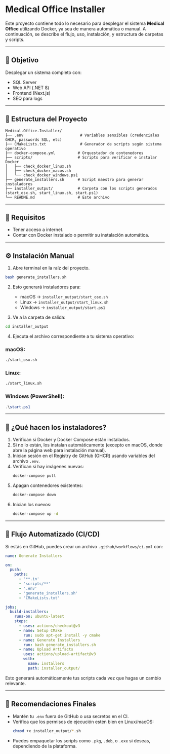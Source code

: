 # Medical Office Installer

Este proyecto contiene todo lo necesario para desplegar el sistema **Medical Office** utilizando Docker, ya sea de manera automática o manual. A continuación, se describe el flujo, uso, instalación, y estructura de carpetas y scripts.

---

## 🚀 Objetivo

Desplegar un sistema completo con:
- SQL Server
- Web API (.NET 8)
- Frontend (Next.js)
- SEQ para logs

---

## 📁 Estructura del Proyecto

```
Medical.Office.Installer/
├── .env                         # Variables sensibles (credenciales GHCR, passwords SQL, etc)
├── CMakeLists.txt               # Generador de scripts según sistema operativo
├── docker-compose.yml          # Orquestador de contenedores
├── scripts/                    # Scripts para verificar e instalar Docker
│   ├── check_docker_linux.sh
│   ├── check_docker_macos.sh
│   └── check_docker_windows.ps1
├── generate_installers.sh      # Script maestro para generar instaladores
├── installer_output/           # Carpeta con los scripts generados (start_osx.sh, start_linux.sh, start.ps1)
└── README.md                   # Este archivo
```

---

## 🧪 Requisitos

- Tener acceso a internet.
- Contar con Docker instalado o permitir su instalación automática.

---

## ⚙️ Instalación Manual

1. Abre terminal en la raíz del proyecto.

```bash
bash generate_installers.sh
```

2. Esto generará instaladores para:
   - macOS → `installer_output/start_osx.sh`
   - Linux → `installer_output/start_linux.sh`
   - Windows → `installer_output/start.ps1`

3. Ve a la carpeta de salida:

```bash
cd installer_output
```

4. Ejecuta el archivo correspondiente a tu sistema operativo:

### macOS:
```bash
./start_osx.sh
```

### Linux:
```bash
./start_linux.sh
```

### Windows (PowerShell):
```powershell
.\start.ps1
```

---

## 🧠 ¿Qué hacen los instaladores?

1. Verifican si Docker y Docker Compose están instalados.
2. Si no lo están, los instalan automáticamente (excepto en macOS, donde abre la página web para instalación manual).
3. Inician sesión en el Registry de GitHub (GHCR) usando variables del archivo `.env`.
4. Verifican si hay imágenes nuevas:
   ```bash
   docker-compose pull
   ```
5. Apagan contenedores existentes:
   ```bash
   docker-compose down
   ```
6. Inician los nuevos:
   ```bash
   docker-compose up -d
   ```

---

## 🔄 Flujo Automatizado (CI/CD)

Si estás en GitHub, puedes crear un archivo `.github/workflows/ci.yml` con:

```yaml
name: Generate Installers

on:
  push:
    paths:
      - '**.in'
      - 'scripts/**'
      - '.env'
      - 'generate_installers.sh'
      - 'CMakeLists.txt'

jobs:
  build-installers:
    runs-on: ubuntu-latest
    steps:
      - uses: actions/checkout@v3
      - name: Setup CMake
        run: sudo apt-get install -y cmake
      - name: Generate Installers
        run: bash generate_installers.sh
      - name: Upload Artifacts
        uses: actions/upload-artifact@v3
        with:
          name: installers
          path: installer_output/
```

Esto generará automáticamente tus scripts cada vez que hagas un cambio relevante.

---

## 🧼 Recomendaciones Finales

- Mantén tu `.env` fuera de GitHub o usa secretos en el CI.
- Verifica que los permisos de ejecución estén bien en Linux/macOS:
  ```bash
  chmod +x installer_output/*.sh
  ```
- Puedes empaquetar los scripts como `.pkg`, `.deb`, o `.exe` si deseas, dependiendo de la plataforma.
